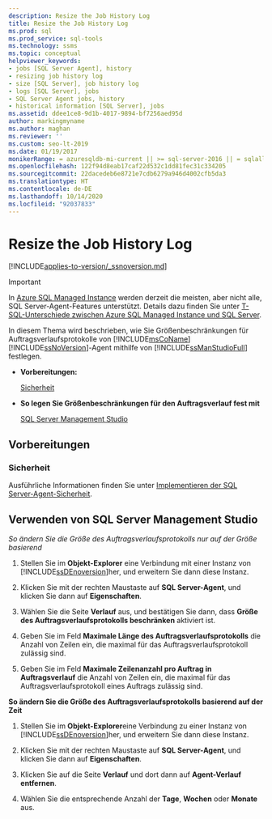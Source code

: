 ```yaml
---
description: Resize the Job History Log
title: Resize the Job History Log
ms.prod: sql
ms.prod_service: sql-tools
ms.technology: ssms
ms.topic: conceptual
helpviewer_keywords:
- jobs [SQL Server Agent], history
- resizing job history log
- size [SQL Server], job history log
- logs [SQL Server], jobs
- SQL Server Agent jobs, history
- historical information [SQL Server], jobs
ms.assetid: ddee1ce8-9d1b-4017-9894-bf7256aed95d
author: markingmyname
ms.author: maghan
ms.reviewer: ''
ms.custom: seo-lt-2019
ms.date: 01/19/2017
monikerRange: = azuresqldb-mi-current || >= sql-server-2016 || = sqlallproducts-allversions
ms.openlocfilehash: 122f94d8eab17caf22d532c1dd81fec31c334205
ms.sourcegitcommit: 22dacedeb6e8721e7cdb6279a946d4002cfb5da3
ms.translationtype: HT
ms.contentlocale: de-DE
ms.lasthandoff: 10/14/2020
ms.locfileid: "92037833"
---
```

# <a name="resize-the-job-history-log"></a>Resize the Job History Log

[!INCLUDE[applies-to-version/_ssnoversion.md](../../includes/applies-to-version/sqlserver.md)]

> [!IMPORTANT]  
> In [Azure SQL Managed Instance](/azure/sql-database/sql-database-managed-instance) werden derzeit die meisten, aber nicht alle, SQL Server-Agent-Features unterstützt. Details dazu finden Sie unter [T-SQL-Unterschiede zwischen Azure SQL Managed Instance und SQL Server](/azure/sql-database/sql-database-managed-instance-transact-sql-information#sql-server-agent).

In diesem Thema wird beschrieben, wie Sie Größenbeschränkungen für Auftragsverlaufsprotokolle von [!INCLUDE[msCoName](../../includes/msconame_md.md)] [!INCLUDE[ssNoVersion](../../includes/ssnoversion-md.md)]-Agent mithilfe von [!INCLUDE[ssManStudioFull](../../includes/ssmanstudiofull-md.md)] festlegen.

- **Vorbereitungen:**  

    [Sicherheit](#Security)  

- **So legen Sie Größenbeschränkungen für den Auftragsverlauf fest mit**  

    [SQL Server Management Studio](#SSMS)

## <a name="before-you-begin"></a><a name="BeforeYouBegin"></a>Vorbereitungen  

### <a name="security"></a><a name="Security"></a>Sicherheit

Ausführliche Informationen finden Sie unter [Implementieren der SQL Server-Agent-Sicherheit](../../ssms/agent/implement-sql-server-agent-security.md).  

## <a name="using-sql-server-management-studio"></a><a name="SSMS"></a>Verwenden von SQL Server Management Studio

*So ändern Sie die Größe des Auftragsverlaufsprotokolls nur auf der Größe basierend*

1. Stellen Sie im **Objekt-Explorer** eine Verbindung mit einer Instanz von [!INCLUDE[ssDEnoversion](../../includes/ssdenoversion_md.md)]her, und erweitern Sie dann diese Instanz.

2. Klicken Sie mit der rechten Maustaste auf **SQL Server-Agent**, und klicken Sie dann auf **Eigenschaften**.

3. Wählen Sie die Seite **Verlauf** aus, und bestätigen Sie dann, dass **Größe des Auftragsverlaufsprotokolls beschränken** aktiviert ist.

4. Geben Sie im Feld **Maximale Länge des Auftragsverlaufsprotokolls** die Anzahl von Zeilen ein, die maximal für das Auftragsverlaufsprotokoll zulässig sind.

5. Geben Sie im Feld **Maximale Zeilenanzahl pro Auftrag in Auftragsverlauf** die Anzahl von Zeilen ein, die maximal für das Auftragsverlaufsprotokoll eines Auftrags zulässig sind.

**So ändern Sie die Größe des Auftragsverlaufsprotokolls basierend auf der Zeit**

1. Stellen Sie im **Objekt-Explorer**eine Verbindung zu einer Instanz von [!INCLUDE[ssDEnoversion](../../includes/ssdenoversion_md.md)]her, und erweitern Sie dann diese Instanz.  

2. Klicken Sie mit der rechten Maustaste auf **SQL Server-Agent**, und klicken Sie dann auf **Eigenschaften**.

3. Klicken Sie auf die Seite **Verlauf** und dort dann auf **Agent-Verlauf entfernen**.

4. Wählen Sie die entsprechende Anzahl der **Tage**, **Wochen** oder **Monate** aus.